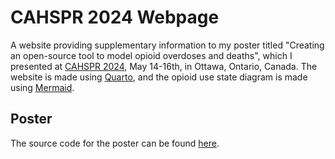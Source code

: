 # CAHSPR 2024 Webpage

A website providing supplementary information to my poster titled "Creating an open-source tool to model opioid overdoses and deaths", which I presented at [CAHSPR 2024](https://cahspr.ca/events/cahspr-2024/), May 14-16th, in Ottawa, Ontario, Canada. The website is made using [Quarto](https://quarto.org/), and the opioid use state diagram is made using [Mermaid](https://mermaid.js.org/).

## Poster

The source code for the poster can be found [here](https://github.com/nbolohan/CAHSPR_2024_Poster).
